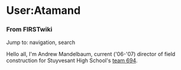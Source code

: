 # User:Atamand

### From FIRSTwiki

Jump to: navigation, search

Hello all, I'm Andrew Mandelbaum, current ('06-'07) director of field
construction for Stuyvesant High School's [team 694](694 "694" ).

